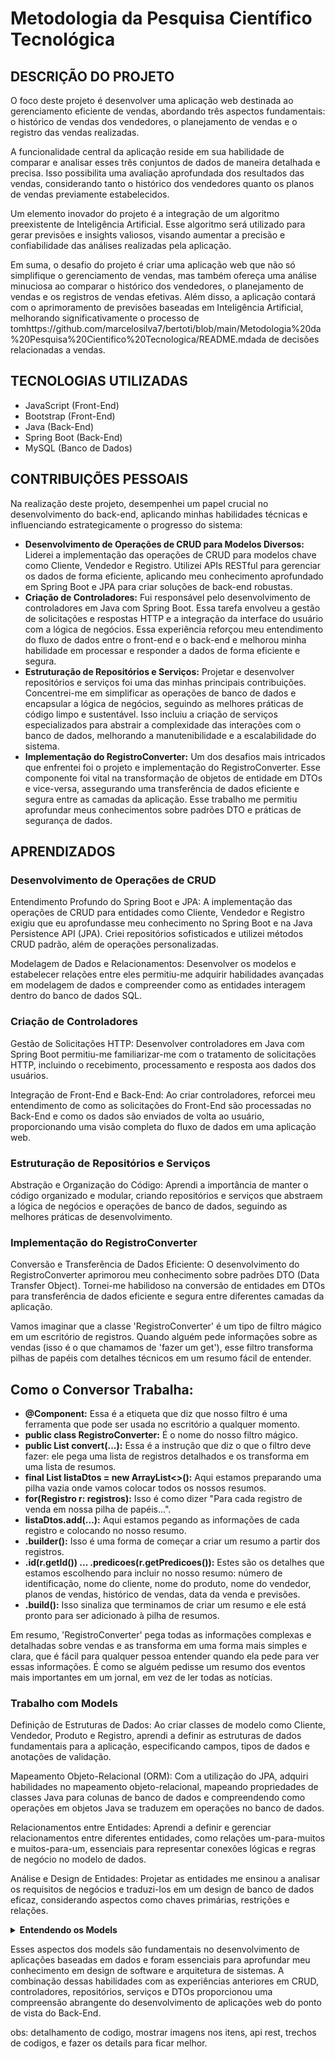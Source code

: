 <h1>Metodologia da Pesquisa Científico Tecnológica</h1>

<h2>DESCRIÇÃO DO PROJETO</h2>
<p>O foco deste projeto é desenvolver uma aplicação web destinada ao gerenciamento eficiente de vendas, abordando três aspectos fundamentais: o histórico de vendas dos vendedores, o planejamento de vendas e o registro das vendas realizadas.</p>
<p>A funcionalidade central da aplicação reside em sua habilidade de comparar e analisar esses três conjuntos de dados de maneira detalhada e precisa. Isso possibilita uma avaliação aprofundada dos resultados das vendas, considerando tanto o histórico dos vendedores quanto os planos de vendas previamente estabelecidos.</p>
<p>Um elemento inovador do projeto é a integração de um algoritmo preexistente de Inteligência Artificial. Esse algoritmo será utilizado para gerar previsões e insights valiosos, visando aumentar a precisão e confiabilidade das análises realizadas pela aplicação.</p>
<p>Em suma, o desafio do projeto é criar uma aplicação web que não só simplifique o gerenciamento de vendas, mas também ofereça uma análise minuciosa ao comparar o histórico dos vendedores, o planejamento de vendas e os registros de vendas efetivas. Além disso, a aplicação contará com o aprimoramento de previsões baseadas em Inteligência Artificial, melhorando significativamente o processo de tomhttps://github.com/marcelosilva7/bertoti/blob/main/Metodologia%20da%20Pesquisa%20Cientifico%20Tecnologica/README.mdada de decisões relacionadas a vendas.</p>

<h2>TECNOLOGIAS UTILIZADAS</h2>
<ul>
    <li>JavaScript (Front-End)</li>
    <li>Bootstrap (Front-End)</li>
    <li>Java (Back-End)</li>
    <li>Spring Boot (Back-End)</li>
    <li>MySQL (Banco de Dados)</li>
</ul>

<h2>CONTRIBUIÇÕES PESSOAIS</h2>
<p>Na realização deste projeto, desempenhei um papel crucial no desenvolvimento do back-end, aplicando minhas habilidades técnicas e influenciando estrategicamente o progresso do sistema:</p>
<ul>
    <li><strong>Desenvolvimento de Operações de CRUD para Modelos Diversos:</strong> Liderei a implementação das operações de CRUD para modelos chave como Cliente, Vendedor e Registro. Utilizei APIs RESTful para gerenciar os dados de forma eficiente, aplicando meu conhecimento aprofundado em Spring Boot e JPA para criar soluções de back-end robustas.</li>
    <li><strong>Criação de Controladores:</strong> Fui responsável pelo desenvolvimento de controladores em Java com Spring Boot. Essa tarefa envolveu a gestão de solicitações e respostas HTTP e a integração da interface do usuário com a lógica de negócios. Essa experiência reforçou meu entendimento do fluxo de dados entre o front-end e o back-end e melhorou minha habilidade em processar e responder a dados de forma eficiente e segura.</li>
    <li><strong>Estruturação de Repositórios e Serviços:</strong> Projetar e desenvolver repositórios e serviços foi uma das minhas principais contribuições. Concentrei-me em simplificar as operações de banco de dados e encapsular a lógica de negócios, seguindo as melhores práticas de código limpo e sustentável. Isso incluiu a criação de serviços especializados para abstrair a complexidade das interações com o banco de dados, melhorando a manutenibilidade e a escalabilidade do sistema.</li>
    <li><strong>Implementação do RegistroConverter:</strong> Um dos desafios mais intricados que enfrentei foi o projeto e implementação do RegistroConverter. Esse componente foi vital na transformação de objetos de entidade em DTOs e vice-versa, assegurando uma transferência de dados eficiente e segura entre as camadas da aplicação. Esse trabalho me permitiu aprofundar meus conhecimentos sobre padrões DTO e práticas de segurança de dados.</li>
</ul>

<h2>APRENDIZADOS</h2>
<h3>Desenvolvimento de Operações de CRUD</h3>
<p>Entendimento Profundo do Spring Boot e JPA: A implementação das operações de CRUD para entidades como Cliente, Vendedor e Registro exigiu que eu aprofundasse meu conhecimento no Spring Boot e na Java Persistence API (JPA). Criei repositórios sofisticados e utilizei métodos CRUD padrão, além de operações personalizadas.</p>
<p>Modelagem de Dados e Relacionamentos: Desenvolver os modelos e estabelecer relações entre eles permitiu-me adquirir habilidades avançadas em modelagem de dados e compreender como as entidades interagem dentro do banco de dados SQL.</p>

<h3>Criação de Controladores</h3>
<p>Gestão de Solicitações HTTP: Desenvolver controladores em Java com Spring Boot permitiu-me familiarizar-me com o tratamento de solicitações HTTP, incluindo o recebimento, processamento e resposta aos dados dos usuários.</p>
<p>Integração de Front-End e Back-End: Ao criar controladores, reforcei meu entendimento de como as solicitações do Front-End são processadas no Back-End e como os dados são enviados de volta ao usuário, proporcionando uma visão completa do fluxo de dados em uma aplicação web.</p>

<h3>Estruturação de Repositórios e Serviços</h3>
<p>Abstração e Organização do Código: Aprendi a importância de manter o código organizado e modular, criando repositórios e serviços que abstraem a lógica de negócios e operações de banco de dados, seguindo as melhores práticas de desenvolvimento.</p>

<h3>Implementação do RegistroConverter</h3>
<p>Conversão e Transferência de Dados Eficiente: O desenvolvimento do RegistroConverter aprimorou meu conhecimento sobre padrões DTO (Data Transfer Object). Tornei-me habilidoso na conversão de entidades em DTOs para transferência de dados eficiente e segura entre diferentes camadas da aplicação.</p>

<p>Vamos imaginar que a classe 'RegistroConverter' é um tipo de filtro mágico em um escritório de registros. Quando alguém pede informações sobre as vendas (isso é o que chamamos de 'fazer um get'), esse filtro transforma pilhas de papéis com detalhes técnicos em um resumo fácil de entender.</p>

<h2>Como o Conversor Trabalha:</h2>
<ul>
    <li><strong>@Component:</strong> Essa é a etiqueta que diz que nosso filtro é uma ferramenta que pode ser usada no escritório a qualquer momento.</li>
    <li><strong>public class RegistroConverter:</strong> É o nome do nosso filtro mágico.</li>
    <li><strong>public List<RegistroGetRequestDto> convert(...):</strong> Essa é a instrução que diz o que o filtro deve fazer: ele pega uma lista de registros detalhados e os transforma em uma lista de resumos.</li>
    <li><strong>final List<RegistroGetRequestDto> listaDtos = new ArrayList<>():</strong> Aqui estamos preparando uma pilha vazia onde vamos colocar todos os nossos resumos.</li>
    <li><strong>for(Registro r: registros):</strong> Isso é como dizer "Para cada registro de venda em nossa pilha de papéis...".</li>
    <li><strong>listaDtos.add(...):</strong> Aqui estamos pegando as informações de cada registro e colocando no nosso resumo.</li>
    <li><strong>.builder():</strong> Isso é uma forma de começar a criar um resumo a partir dos registros.</li>
    <li><strong>.id(r.getId()) ... .predicoes(r.getPredicoes()):</strong> Estes são os detalhes que estamos escolhendo para incluir no nosso resumo: número de identificação, nome do cliente, nome do produto, nome do vendedor, planos de vendas, histórico de vendas, data da venda e previsões.</li>
    <li><strong>.build():</strong> Isso sinaliza que terminamos de criar um resumo e ele está pronto para ser adicionado à pilha de resumos.</li>
</ul>

<p>Em resumo, 'RegistroConverter' pega todas as informações complexas e detalhadas sobre vendas e as transforma em uma forma mais simples e clara, que é fácil para qualquer pessoa entender quando ela pede para ver essas informações. É como se alguém pedisse um resumo dos eventos mais importantes em um jornal, em vez de ler todas as notícias.</p>


</body>

<h3>Trabalho com Models</h3>
<p>Definição de Estruturas de Dados: Ao criar classes de modelo como Cliente, Vendedor, Produto e Registro, aprendi a definir as estruturas de dados fundamentais para a aplicação, especificando campos, tipos de dados e anotações de validação.</p>
<p>Mapeamento Objeto-Relacional (ORM): Com a utilização do JPA, adquiri habilidades no mapeamento objeto-relacional, mapeando propriedades de classes Java para colunas de banco de dados e compreendendo como operações em objetos Java se traduzem em operações no banco de dados.</p>
<p>Relacionamentos entre Entidades: Aprendi a definir e gerenciar relacionamentos entre diferentes entidades, como relações um-para-muitos e muitos-para-um, essenciais para representar conexões lógicas e regras de negócio no modelo de dados.</p>
<p>Análise e Design de Entidades: Projetar as entidades me ensinou a analisar os requisitos de negócios e traduzi-los em um design de banco de dados eficaz, considerando aspectos como chaves primárias, restrições e relações.</p>
<details>
  <summary><b>Entendendo os Models</b></summary>
  <br>

<p>Imagine que a classe 'Registro' é como um espelho mágico que reflete uma prateleira específica dentro de um imenso armário (o banco de dados). Cada vez que alguém faz uma venda, um formulário é preenchido e colocado nessa prateleira. A classe 'Registro' é a representação desses formulários no mundo dos computadores, onde cada formulário tem informações sobre a venda que aconteceu.</p>

![classeregistro](https://github.com/marcelosilva7/bertoti/assets/101959064/fd51b9ac-dca1-40fd-9b05-053514ada5a8)

<h2>O que cada parte faz:</h2>
<ul>
    <li><strong>O Espelho Mágico (@Entity):</strong> A anotação '@Entity' diz que a nossa classe 'Registro' é um reflexo direto de uma prateleira no armário, onde cada papel é importante e precisa ser guardado com cuidado.</li>
    <li><strong>Etiqueta do Espelho (@Table):</strong> A '@Table' é como uma etiqueta no espelho que nos diz qual é o nome dessa prateleira no banco de dados.</li>
    <li><strong>Canetas Mágicas (@Builder, @Data, @AllArgsConstructor, @NoArgsConstructor):</strong> Estas são ferramentas que fazem o trabalho pesado por nós, como preencher automaticamente os detalhes dos formulários, criar novos ou apagar os antigos.</li>
    <li><strong>O Formulário (public class Registro):</strong> É o próprio papel onde escrevemos as informações da venda.</li>
    <li><strong>Número de Identificação (@Id, @GeneratedValue):</strong> Cada formulário tem um número único, como um documento de identidade, que garante que cada venda seja única e não confunda com outras.</li>
    <li><strong>Data da Venda (@Column):</strong> Este é um campo obrigatório no formulário que registra quando a venda aconteceu. É como a data no canto de uma carta, e não pode ser deixada em branco.</li>
    <li><strong>Linhas de Conexão (@ManyToOne, @OneToMany):</strong> Estas são como linhas invisíveis que ligam o nosso formulário de venda a outros formulários importantes, como os detalhes do vendedor, do produto e do cliente. Eles nos ajudam a ver o quadro completo de cada venda.</li>
    <li><strong>Anexos de Informações (Listas de entidades associadas):</strong> Assim como anexamos documentos adicionais a um formulário, a classe 'Registro' pode ter listas anexadas a ela, como planos de venda futuros, histórico de vendas anteriores e previsões.</li>
    <li><strong>Trabalho em Equipe Inteligente (@JsonBackReference, @JsonManagedReference):</strong> Estas anotações ajudam a controlar o que mostramos quando compartilhamos nossos formulários com outros sistemas, evitando repetição e expondo apenas o que é necessário.</li>
</ul>

<p>Em resumo, a classe 'Registro' não só documenta todas as vendas que acontecem, como também é uma réplica digital da prateleira de vendas no nosso armário de banco de dados. Ela mantém tudo organizado e acessível, permitindo que a loja tenha uma visão clara de suas operações e planeje melhor para o futuro.</p>
</details>

<p>Esses aspectos dos models são fundamentais no desenvolvimento de aplicações baseadas em dados e foram essenciais para aprofundar meu conhecimento em design de software e arquitetura de sistemas. A combinação dessas habilidades com as experiências anteriores em CRUD, controladores, repositórios, serviços e DTOs proporcionou uma compreensão abrangente do desenvolvimento de aplicações web do ponto de vista do Back-End.</p>


obs: detalhamento de codigo, mostrar imagens nos itens, api rest, trechos de codigos, e fazer os details para ficar melhor.


